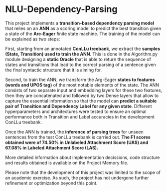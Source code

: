 # NLU-Dependency-Parsing
This project implements a **transition-based dependency parsing model** that relies on an **ANN** as a scoring model to predict the best transition given a state of the **Arc-Eager** finite state machine. The training of the model can be explained as two steps: 

First, starting from an annotated **ConLLu treebank**, we extract the **samples (State, Transition) used to train the ANN**. This is done in the Algorithm.py module designing a **static Oracle** that is able to return the sequence of states and transitions that lead to the correct parsing of a sentence given the final syntactic structure that it is aiming for.

Second, to train the ANN, we transform the Arg-Eager **states to features (words and UPOS tag)** of the most notable elements of the state. The ANN consists of two separate input and embedding layers for these two features, then they are concatenated and followed by two Dense layers that allow to capture the essential information so that the model can **predict a suitable pair of Transition and Dependency Label for any given state**. Different hyperparameters and architectures were tested to ensure an optimal performance both in Transition and Label accuracies in the development ConLLu treebank.

Once the ANN is trained, the **inference of parsing trees** for unseen sentences from the test ConLLu treebank is carried out. **The F1 scores obtained were of 74.50% in Unlabeled Attachment Score (UAS) and 67.08% in Labeled Attachment Score (LAS).**

More detailed information about implementation decissions, code structure and results obtained is available on the Project Memory file.

Please note that the development of this project was limited to the scope of an academic exercise. As such, the project has not undergone further refinement or optimization beyond this point.
